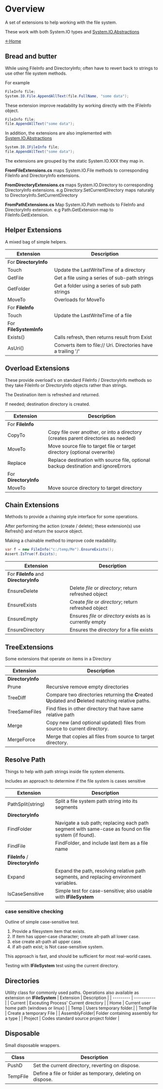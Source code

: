 # Overview
A set of extensions to help working with the file system.

These work with both System.IO types and 
[System.IO.Abstractions](https://github.com/TestableIO/System.IO.Abstractions)

[<-Home](../Home.md)

## Bread and butter
While using FileInfo and DirectoryInfo; often have to revert back to strings
to use other file system methods.

For example
``` cs
FileInfo file;
System.IO.File.AppendAllText(file.FullName, "some data");
```

These extension improve readability by working directly with the 
IFileInfo object.
```cs
FileInfo file;
file.AppendAllText("some data");
```

In addition, the extensions are also implemented with
[System.IO.Abstractions](https://github.com/TestableIO/System.IO.Abstractions)
```cs
System.IO.IFileInfo file;
file.AppendAllText("some data");
```

The extensions are grouped by the static System.IO.XXX they map in.

**FromFileExtensions.cs** 
maps System.IO.File methods to corresponding 
FileInfo and DirectoryInfo extensions.

**FromDirectoryExtensions.cs**
maps System.IO.Directory to corresponding DirectoryInfo extensions.
e.g Directory.SetCurrentDirectory maps naturally to DirectoryInfo.SetCurrentDirectory

**FromPathExtensions.cs**
Map System.IO.Path methods to FileInfo and DirectoryInfo extension. e.g
Path.GetExtension map to FileInfo.GetExtension.

## Helper Extensions
A mixed bag of simple helpers. 

| Extension | Description |
| --------- | ----------- |
| For **DirectoryInfo**|
|Touch    | Update the LastWriteTime of a directory         |
|GetFile  | Get a file using a series of sub-path strings   |
|GetFolder| Get a folder using a series of sub path strings |
|MoveTo   | Overloads for MoveTo                            |
| For **FileInfo**|
|Touch | Update the LastWriteTime of a file |
| For **FileSystemInfo**|
|Exists() | Calls refresh, then returns result from Exist |
|AsUri()    | Converts item to file:// Uri. Directories have a trailing '/'  |

## Overload Extensions
These provide overload's on standard FileInfo / DirectoryInfo
methods so they take FileInfo or DirectoryInfo objects rather than 
strings.

The Destination item is refreshed and returned.

If needed; destination directory is created.

| Extension | Description |
| --------- | ----------- |
| For **FileInfo** |
| CopyTo | Copy file over another, or into a directory (creates parent directories as needed) |
| MoveTo | Move source file to target file or target directory  (optional overwrite) |
| Replace | Replace destination with source file, optional backup destination and ignoreErrors|
| For **DirectoryInfo**|
| MoveTo | Move source directory to target directory |

## Chain Extensions
Methods to provide a chaining style interface for some operations.

After performing the action (create / delete);
these extension(s) use Refresh() and return the source object.

Making a chainable method to improve code readability.
```c#
var f = new FileInfo("c:/temp/Me").EnsureExists();
Assert.IsTrue(f.Exists);
``` 

| Extension | Description |
| --------- | ----------- |
| For **FileInfo** and **DirectoryInfo**|
|EnsureDelete| Delete _file_ or _directory_; return refreshed object       |
|EnsureExists| Create _file_ or _directory_; return refreshed object       |
|EnsureEmpty | Ensures _file_ or _directory_ exists as is currently empty |
|EnsureDirectory| Ensures the _directory_ for a file exists |

## TreeExtensions
Some extensions that operate on items in a Directory

| Extension | Description |
| --- | --- |
| **DirectoryInfo**|
|Prune| Recursive remove empty directories |
| TreeDiff | Compare two directories returning the **C**reated **U**pdated and **D**eleted matching relative paths.|
| TreeSameFiles | Find files in other directory that have same relative path |
| Merge| Copy new (and optional updated) files from source to current directory. |
| MergeForce | Merge that copies all files from source to target directory. |

## Resolve Path
Things to help with path strings inside file system elements.

Includes an approach to determine if the file system is cases sensitive

| Extension      | Description |
| -------------- | ----------- |
| PathSplit(string) | Split a file system path string into its segments |
| **DirectoryInfo**|
| FindFolder     | Navigate a sub path; replacing each path segment with same-case as found on file system (if found). |
| FindFile       | FindFolder, and include last item as a file name |
| **FileInfo** / **DirectoryInfo** |
| Expand         | Expand the path, resolving relative path segments, and replacing environment variables. |
| IsCaseSensitive| Simple test for case-sensitive; also usable with **IFileSystem**|

### case sensitive checking
Outline of simple case-sensitive test.
1. Provide a filesystem item that exists.
2. If item has upper-case character; create alt-path all lower case.
3. else create alt-path all upper case.
4. if alt-path exist; is Not case-sensitive system.

This approach is fast, and should be sufficient for most real-world cases.

Testing with **IFileSystem** test using the current directory.

## Directories
Utility class for commonly used paths.
Operations also available as extension on **IFileSystem**
| Extension | Description |
| --------- | ----------- |
| Current       | Exceuting Process' Current directory |
| Home          | Current user home path (windows or linux)  |
| Temp          | Users temporary folder.|
| TempFile      | Create a temporary File  |
| AssemblyFolder| Folder containing assembly for a type |
| Project       | Codes standard source project folder |

## Disposable
Small disposable wrappers.

|Class | Description |
|----|----|
|PushD | Set the current directory, reverting on dispose. |
|TempFile | Define a file or folder as temporary, deleting on dispose.|